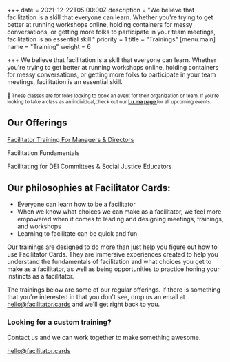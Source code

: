+++
date = 2021-12-22T05:00:00Z
description = "We believe that facilitation is a skill that everyone can learn. Whether you're trying to get better at running workshops online, holding containers for messy conversations, or getting more folks to participate in your team meetings, facilitation is an essential skill."
priority = 1
title = "Trainings"
[menu.main]
name = "Training"
weight = 6

+++
We believe that facilitation is a skill that everyone can learn. Whether you're trying to get better at running workshops online, holding containers for messy conversations, or getting more folks to participate in your team meetings, facilitation is an essential skill.

<div style="margin: 1.5em auto; font-size:.8em;" class="pad type-wrap rainbow-bg rounded"><p style="margin: 0 auto;">👋 These classes are for folks looking to book an event for their organization or team. If you're looking to take a class as an individual,check out our <a href="https://lu.ma/facilitatorcards"><strong> Lu.ma page </strong></a> for all upcoming events.</p></div>

## Our Offerings

[Facilitator Training For Managers & Directors](https://www.facilitator.cards/facilitator-training-for-managers-directors/)

Facilitation Fundamentals

Facilitating for DEI Committees & Social Justice Educators

## Our philosophies at Facilitator Cards:

* Everyone can learn how to be a facilitator
* When we know what choices we can make as a facilitator, we feel more empowered when it comes to leading and designing meetings, trainings, and workshops
* Learning to facilitate can be quick and fun

Our trainings are designed to do more than just help you figure out how to use Facilitator Cards. They are immersive experiences created to help you understand the fundamentals of facilitation and what choices you get to make as a facilitator, as well as being opportunities to practice honing your instincts as a facilitator.

The trainings below are some of our regular offerings. If there is something that you're interested in that you don't see, drop us an email at hello@facilitator.cards and we'll get right back to you.

### Looking for a custom training?

Contact us and we can work together to make something awesome.

hello@facilitator.cards